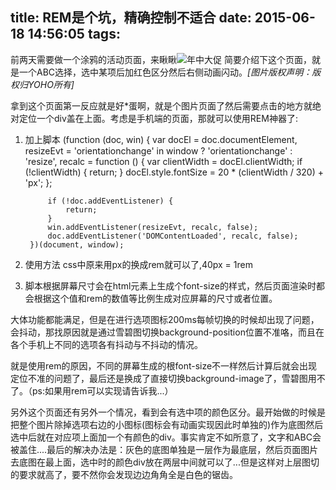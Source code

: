 title: REM是个坑，精确控制不适合
date: 2015-06-18 14:56:05
tags:
---
前两天需要做一个涂鸦的活动页面，来瞅瞅![年中大促](https://dn-xuqi.qbox.me/yoho-q1.png)
简要介绍下这个页面，就是一个ABC选择，选中某项后加红色区分然后右侧动画闪动。*[图片版权声明：版权归YOHO所有]*

拿到这个页面第一反应就是好*蛋啊，就是个图片页面了然后需要点击的地方就绝对定位一个div盖在上面。考虑是手机端的页面，那就可以使用REM神器了:
1. 加上脚本
    	(function (doc, win) {
            var docEl = doc.documentElement,
                resizeEvt = 'orientationchange' in window ? 'orientationchange' : 'resize',
                recalc = function () {
                    var clientWidth = docEl.clientWidth;
                    if (!clientWidth) {
                        return;
                    }
                    docEl.style.fontSize = 20 * (clientWidth / 320) + 'px';
                };
    
            if (!doc.addEventListener) {
                return;
            }
            win.addEventListener(resizeEvt, recalc, false);
            doc.addEventListener('DOMContentLoaded', recalc, false);
        })(document, window);
2. 使用方法
css中原来用px的换成rem就可以了,40px = 1rem
3. 脚本根据屏幕尺寸会在html元素上生成个font-size的样式，然后页面渲染时都会根据这个值和rem的数值等比例生成对应屏幕的尺寸或者位置。

大体功能都能满足，但是在进行选项图标200ms每帧切换的时候却出现了问题，会抖动，那找原因就是通过雪碧图切换background-position位置不准咯，而且在各个手机上不同的选项各有抖动与不抖动的情况。

就是使用rem的原因，不同的屏幕生成的根font-size不一样然后计算后就会出现定位不准的问题了，最后还是换成了直接切换background-image了，雪碧图用不了。（ps:如果用rem可以实现请告诉我...）


另外这个页面还有另外一个情况，看到会有选中项的颜色区分。最开始做的时候是把整个图片除掉选项右边的小图标(图标会有动画实现因此时单独的)作为底图然后选中后就在对应项上面加一个有颜色的div。事实肯定不如所意了，文字和ABC会被盖住....最后的解决办法是：灰色的底图单独是一层作为最底层，然后页面图片去底图在最上面，选中时的颜色div放在两层中间就可以了...但是这样对上层图切的要求就高了，要不然你会发现边边角角全是白色的锯齿。